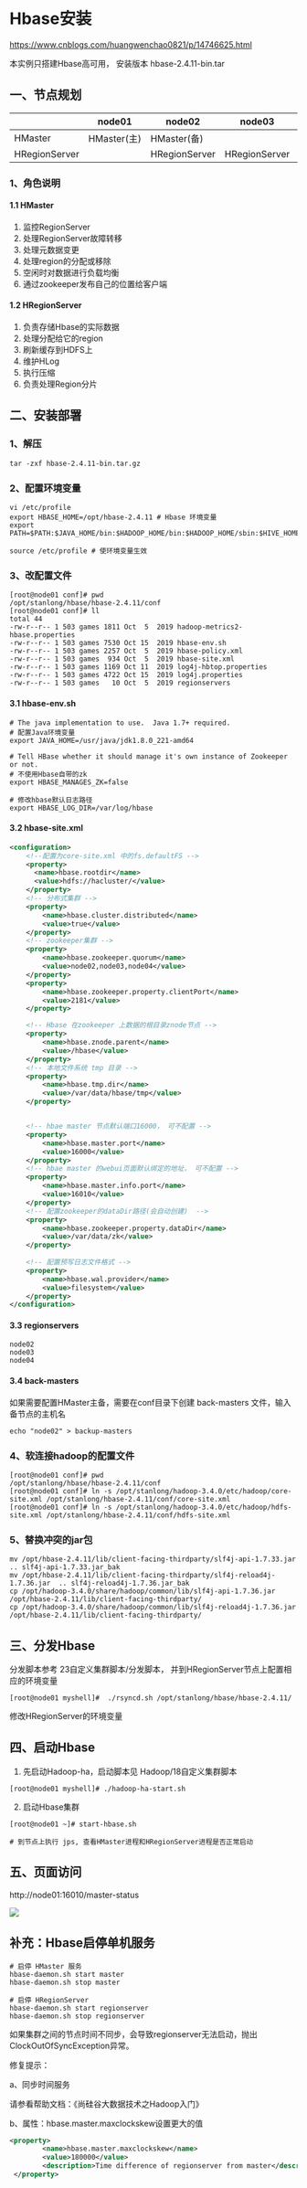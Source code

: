 # Hbase安装

https://www.cnblogs.com/huangwenchao0821/p/14746625.html

本实例只搭建Hbase高可用， 安装版本 hbase-2.4.11-bin.tar

## 一、节点规划

|               | node01      | node02        | node03        | node04        |
| ------------- | ----------- | ------------- | ------------- | ------------- |
| HMaster       | HMaster(主) | HMaster(备)   |               |               |
| HRegionServer |             | HRegionServer | HRegionServer | HRegionServer |

### 1、角色说明

#### 1.1 HMaster

1. 监控RegionServer
2. 处理RegionServer故障转移
3. 处理元数据变更
4. 处理region的分配或移除
5. 空闲时对数据进行负载均衡
6. 通过zookeeper发布自己的位置给客户端

#### 1.2 HRegionServer

1. 负责存储Hbase的实际数据
2. 处理分配给它的region
3. 刷新缓存到HDFS上
4. 维护HLog
5. 执行压缩
6. 负责处理Region分片

## 二、安装部署

### 1、解压

```shell
tar -zxf hbase-2.4.11-bin.tar.gz 
```

### 2、配置环境变量

```shell
vi /etc/profile
export HBASE_HOME=/opt/hbase-2.4.11 # Hbase 环境变量
export PATH=$PATH:$JAVA_HOME/bin:$HADOOP_HOME/bin:$HADOOP_HOME/sbin:$HIVE_HOME/bin:$HBASE_HOME/bin

source /etc/profile # 使环境变量生效
```

### 3、改配置文件

```shell
[root@node01 conf]# pwd
/opt/stanlong/hbase/hbase-2.4.11/conf
[root@node01 conf]# ll
total 44
-rw-r--r-- 1 503 games 1811 Oct  5  2019 hadoop-metrics2-hbase.properties
-rw-r--r-- 1 503 games 7530 Oct 15  2019 hbase-env.sh
-rw-r--r-- 1 503 games 2257 Oct  5  2019 hbase-policy.xml
-rw-r--r-- 1 503 games  934 Oct  5  2019 hbase-site.xml
-rw-r--r-- 1 503 games 1169 Oct 11  2019 log4j-hbtop.properties
-rw-r--r-- 1 503 games 4722 Oct 15  2019 log4j.properties
-rw-r--r-- 1 503 games   10 Oct  5  2019 regionservers
```

#### 3.1 hbase-env.sh

```shell
# The java implementation to use.  Java 1.7+ required.
# 配置Java环境变量
export JAVA_HOME=/usr/java/jdk1.8.0_221-amd64

# Tell HBase whether it should manage it's own instance of Zookeeper or not.
# 不使用Hbase自带的zk
export HBASE_MANAGES_ZK=false

# 修改hbase默认日志路径
export HBASE_LOG_DIR=/var/log/hbase
```

#### 3.2 hbase-site.xml

```xml
<configuration>
    <!--配置为core-site.xml 中的fs.defaultFS -->
    <property>
      <name>hbase.rootdir</name>
      <value>hdfs://hacluster/</value>
    </property>
    <!-- 分布式集群 -->
    <property>
        <name>hbase.cluster.distributed</name>
        <value>true</value>
    </property>
    <!-- zookeeper集群 -->
    <property>
        <name>hbase.zookeeper.quorum</name>
        <value>node02,node03,node04</value>
    </property>
    <property>
        <name>hbase.zookeeper.property.clientPort</name>
        <value>2181</value>
    </property>

    <!-- Hbase 在zookeeper 上数据的根目录znode节点 -->
    <property>
        <name>hbase.znode.parent</name>
        <value>/hbase</value>
    </property>
    <!-- 本地文件系统 tmp 目录 -->
    <property>
        <name>hbase.tmp.dir</name>
        <value>/var/data/hbase/tmp</value>
    </property>


    <!-- hbae master 节点默认端口16000， 可不配置 -->
    <property>
        <name>hbase.master.port</name>
        <value>16000</value>
    </property>
    <!-- hbae master 的webui页面默认绑定的地址， 可不配置 -->
    <property>
        <name>hbase.master.info.port</name>
        <value>16010</value>
    </property>
    <!-- 配置zookeeper的dataDir路径(会自动创建)  -->
    <property>
        <name>hbase.zookeeper.property.dataDir</name>
        <value>/var/data/zk</value>
    </property>
    
    <!-- 配置预写日志文件格式 -->
    <property>
        <name>hbase.wal.provider</name>
        <value>filesystem</value>
    </property>
</configuration>
```

#### 3.3 regionservers

```properties
node02
node03
node04
```

#### 3.4 back-masters

如果需要配置HMaster主备，需要在conf目录下创建  back-masters 文件，输入备节点的主机名

```shell
echo "node02" > backup-masters
```

### 4、软连接hadoop的配置文件

```shell
[root@node01 conf]# pwd
/opt/stanlong/hbase/hbase-2.4.11/conf
[root@node01 conf]# ln -s /opt/stanlong/hadoop-3.4.0/etc/hadoop/core-site.xml /opt/stanlong/hbase-2.4.11/conf/core-site.xml
[root@node01 conf]# ln -s /opt/stanlong/hadoop-3.4.0/etc/hadoop/hdfs-site.xml /opt/stanlong/hbase-2.4.11/conf/hdfs-site.xml
```

### 5、替换冲突的jar包

```shell
mv /opt/hbase-2.4.11/lib/client-facing-thirdparty/slf4j-api-1.7.33.jar  .. slf4j-api-1.7.33.jar_bak
mv /opt/hbase-2.4.11/lib/client-facing-thirdparty/slf4j-reload4j-1.7.36.jar  .. slf4j-reload4j-1.7.36.jar_bak
cp /opt/hadoop-3.4.0/share/hadoop/common/lib/slf4j-api-1.7.36.jar /opt/hbase-2.4.11/lib/client-facing-thirdparty/
cp /opt/hadoop-3.4.0/share/hadoop/common/lib/slf4j-reload4j-1.7.36.jar  /opt/hbase-2.4.11/lib/client-facing-thirdparty/
```

## 三、分发Hbase

分发脚本参考 23自定义集群脚本/分发脚本， 并到HRegionServer节点上配置相应的环境变量

```shell
[root@node01 myshell]#  ./rsyncd.sh /opt/stanlong/hbase/hbase-2.4.11/
```

修改HRegionServer的环境变量

## 四、启动Hbase

1. 先启动Hadoop-ha，启动脚本见 Hadoop/18自定义集群脚本

```shell
[root@node01 myshell]# ./hadoop-ha-start.sh
```

2. 启动Hbase集群

```shell
[root@node01 ~]# start-hbase.sh 

# 到节点上执行 jps, 查看HMaster进程和HRegionServer进程是否正常启动
```

## 五、页面访问

http://node01:16010/master-status

![](./doc/04.png)

## 补充：Hbase启停单机服务

```shell
# 启停 HMaster 服务
hbase-daemon.sh start master
hbase-daemon.sh stop master

# 启停 HRegionServer
hbase-daemon.sh start regionserver
hbase-daemon.sh stop regionserver
```

如果集群之间的节点时间不同步，会导致regionserver无法启动，抛出ClockOutOfSyncException异常。

修复提示：

a、同步时间服务

请参看帮助文档：《尚硅谷大数据技术之Hadoop入门》

b、属性：hbase.master.maxclockskew设置更大的值

```xml
<property>
        <name>hbase.master.maxclockskew</name>
        <value>180000</value>
        <description>Time difference of regionserver from master</description>
 </property>
```

